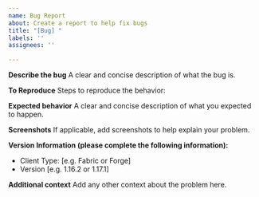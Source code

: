 ```yaml
---
name: Bug Report
about: Create a report to help fix bugs
title: "[Bug] "
labels: ''
assignees: ''

---
```


**Describe the bug**
A clear and concise description of what the bug is.

**To Reproduce**
Steps to reproduce the behavior:

**Expected behavior**
A clear and concise description of what you expected to happen.

**Screenshots**
If applicable, add screenshots to help explain your problem.

**Version Information (please complete the following information):**
- Client Type: [e.g. Fabric or Forge]
- Version [e.g. 1.16.2 or 1.17.1]

**Additional context**
Add any other context about the problem here.